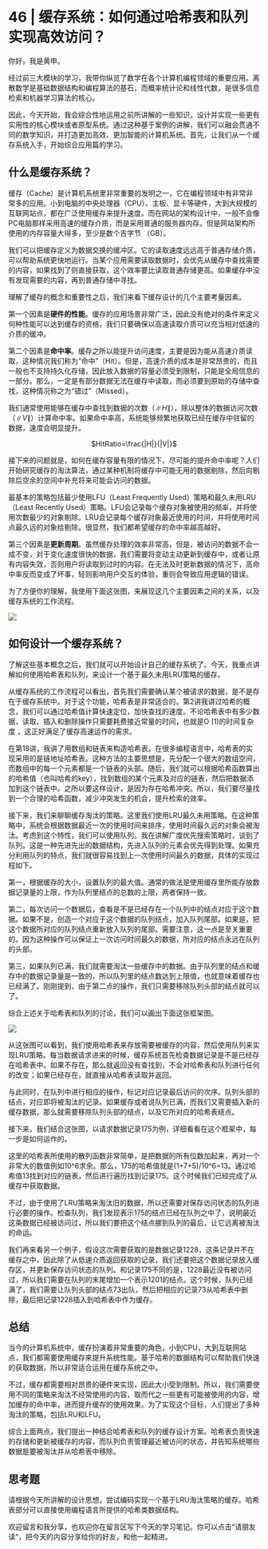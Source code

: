 # 46 \| 缓存系统：如何通过哈希表和队列实现高效访问？

你好，我是黄申。

经过前三大模块的学习，我带你纵览了数学在各个计算机编程领域的重要应用。离散数学是基础数据结构和编程算法的基石，而概率统计论和线性代数，是很多信息检索和机器学习算法的核心。

因此，今天开始，我会综合性地运用之前所讲解的一些知识，设计并实现一些更有实用性的核心模块或者原型系统。通过这种基于案例的讲解，我们可以融会贯通不同的数学知识，并打造更加高效、更加智能的计算机系统。首先，让我们从一个缓存系统入手，开始综合应用篇的学习。

## 什么是缓存系统？

缓存（Cache）是计算机系统里非常重要的发明之一，它在编程领域中有非常非常多的应用。小到电脑的中央处理器（CPU）、主板、显卡等硬件，大到大规模的互联网站点，都在广泛使用缓存来提升速度。而在网站的架构设计中，一般不会像PC电脑那样采用高速的缓存介质，而是采用普通的服务器内存。但是网站架构所使用的内存容量大得多，至少是数个吉字节 （GB）。

我们可以把缓存定义为数据交换的缓冲区。它的读取速度远远高于普通存储介质，可以帮助系统更快地运行。当某个应用需要读取数据时，会优先从缓存中查找需要的内容，如果找到了则直接获取，这个效率要比读取普通存储更高。如果缓存中没有发现需要的内容，再到普通存储中寻找。

<!-- [[[read_end]]] -->

理解了缓存的概念和重要性之后，我们来看下缓存设计的几个主要考量因素。

第一个因素是**硬件的性能**。缓存的应用场景非常广泛，因此没有绝对的条件来定义何种性能可以达到缓存的资格，我们只要确保以高速读取介质可以充当相对低速的介质的缓冲。

第二个因素是**命中率**。缓存之所以能提升访问速度，主要是因为能从高速介质读取，这种情况我们称为“命中”（Hit）。但是，高速介质的成本是非常昂贵的，而且一般也不支持持久化存储，因此放入数据的容量必须受到限制，只能是全局信息的一部分。那么，一定是有部分数据无法在缓存中读取，而必须要到原始的存储中查找，这种情况称之为“错过”（Missed）。

我们通常使用能够在缓存中查找到数据的次数（$\|H\|$），除以整体的数据访问次数（$\|V\|$）计算命中率。如果命中率高，系统能够频繁地获取已经在缓存中驻留的数据，速度会明显提升。

<center>$HitRatio=\frac{|H|}{|V|}$</center>

接下来的问题就是，如何在缓存容量有限的情况下，尽可能的提升命中率呢？人们开始研究缓存的淘汰算法，通过某种机制将缓存中可能无用的数据剔除，然后向剔除后空余的空间中补充将来可能会访问的数据。

最基本的策略包括最少使用LFU（Least Frequently Used）策略和最久未用LRU（Least Recently Used）策略。LFU会记录每个缓存对象被使用的频率，并将使用次数最少的对象剔除。LRU会记录每个缓存对象最近使用的时间，并将使用时间点最久远的对象给剔除。很显然，我们都希望缓存的命中率越高越好。

第三个因素是**更新周期**。虽然缓存处理的效率非常高，但是，被访问的数据不会一成不变，对于变化速度很快的数据，我们需要将变动主动更新到缓存中，或者让原有内容失效，否则用户将读取到过时的内容。在无法及时更新数据的情况下，高命中率反而变成了坏事，轻则影响用户交互的体验，重则会导致应用逻辑的错误。

为了方便你的理解，我使用下面这张图，来展现这几个主要因素之间的关系，以及缓存系统的工作流程。

![](<https://static001.geekbang.org/resource/image/d9/5b/d92decec85a79493f9ef1f87f3add05b.png?wh=1138*1024>)



## 如何设计一个缓存系统？

了解这些基本概念之后，我们就可以开始设计自己的缓存系统了。今天，我重点讲解如何使用哈希表和队列，来设计一个基于最久未用LRU策略的缓存。

从缓存系统的工作流程可以看出，首先我们需要确认某个被请求的数据，是不是存在于缓存系统中。对于这个功能，哈希表是非常适合的。第2讲我讲过哈希的概念，我们可以通过哈希值计算快速定位，加快查找的速度。不论哈希表中有多少数据，读取、插入和删除操作只需要耗费接近常量的时间，也就是O (1)的时间复杂度 ，这正好满足了缓存高速运作的需求。

在第18讲，我讲了用数组和链表来构造哈希表。在很多编程语言中，哈希表的实现采用的是链地址哈希表。这种方法的主要思想是，先分配一个很大的数组空间，而数组中的每一个元素都是一个链表的头部。随后，我们就可以根据哈希函数算出的哈希值（也叫哈希的key），找到数组的某个元素及对应的链表，然后把数据添加到这个链表中。之所以要这样设计，是因为存在哈希冲突。所以，我们要尽量找到一个合理的哈希函数，减少冲突发生的机会，提升检索的效率。

接下来，我们来聊聊缓存淘汰的策略。这里我们使用LRU最久未用策略。在这种策略中，系统会根据数据最近一次的使用时间来排序，使用时间最久远的对象会被淘汰。考虑到这个特性，我们可以使用队列。我在讲解广度优先搜索策略时，谈到了队列。这是一种先进先出的数据结构，先进入队列的元素会优先得到处理。如果充分利用队列的特点，我们就很容易找到上一次使用时间最久的数据，具体的实现过程如下。

第一，根据缓存的大小，设置队列的最大值。通常的做法是使用缓存里所能存放数据记录量的上限，作为队列里结点的总数的上限，两者保持一致。

第二，每次访问一个数据后，查看是不是已经存在一个队列中的结点对应于这个数据。如果不是，创造一个对应于这个数据的队列结点，加入队列尾部。如果是，把这个数据所对应的队列结点重新放入队列的尾部。需要注意，这一点是至关重要的。因为这种操作可以保证上一次访问时间最久的数据，所对应的结点永远在队列的头部。

第三，如果队列已满，我们就需要淘汰一些缓存中的数据。由于队列里的结点和缓存中的数据记录量是一致的，所以队列里的结点数达到上限值，也就意味着缓存也已经满了。刚刚提到，由于第二点的操作，我们只需要移除队列头部的结点就可以了。

综合上述关于哈希表和队列的讨论，我们可以画出下面这张框架图。

![](<https://static001.geekbang.org/resource/image/2a/28/2a74d2c598a2aa9952b70e350c49f828.png?wh=1448*1040>)

从这张图可以看到，我们使用哈希表来存放需要被缓存的内容，然后使用队列来实现LRU策略。每当数据请求进来的时候，缓存系统首先检查数据记录是不是已经存在哈希表中。如果不存在，那么就返回没有查找到，不会对哈希表和队列进行任何的改变；如果已经存在，就直接从哈希表读取并返回。

与此同时，在队列中进行相应的操作，标记对应记录最后访问的次序。队列头部的结点，对应即将被淘汰的记录。如果缓存或者说队列已满，而我们又需要插入新的缓存数据，那么就需要移除队列头部的结点，以及它所对应的哈希表结点。

接下来，我们结合这张图，以请求数据记录175为例，详细看看在这个框架中，每一步是如何运作的。

这里的哈希表所使用的散列函数非常简单，是把数据的所有位数加起来，再对一个非常大的数值例如10^6求余。那么，175的哈希值就是(1+7+5)/10^6=13。通过哈希值13找到对应的链表，然后进行遍历找到记录175。这个时候我们已经完成了从缓存中获取数据。

不过，由于使用了LRU策略来淘汰旧的数据，所以还需要对保存访问状态的队列进行必要的操作。检查队列，我们发现表示175的结点已经在队列之中了，说明最近这条数据已经被访问过，所以我们要把这个结点挪到队列的最后，让它远离被淘汰的命运。

我们再来看另一个例子，假设这次需要获取的是数据记录1228，这条记录并不在缓存之中，因此除了从低速介质返回获取的记录，我们还要把这个数据记录放入缓存区，并更新保存访问状态的队列。和记录175不同的是，1228最近没有被访问过，所以我们需要在队列的末尾增加一个表示1201的结点。这个时候，队列已经满了，我们需要让队列头部的结点73出队，然后把相应的记录73从哈希表中删除，最后把记录1228插入到哈希表中作为缓存。

## 总结

当今的计算机系统中，缓存扮演着非常重要的角色，小到CPU，大到互联网站点，我们都需要使用缓存来提升系统性能。基于哈希的数据结构可以帮助我们快速的获取数据，所以非常适合运用在缓存系统之中。

不过，缓存都需要相对昂贵的硬件来实现，因此大小受到限制。所以，我们需要使用不同的策略来淘汰不经常使用的内容，取而代之一些更有可能被使用的内容，增加缓存的命中率，进而提升缓存的使用效果。为了实现这个目标，人们提出了多种淘汰的策略，包括LRU和LFU。

综合上面两点，我们提出一种结合哈希表和队列的缓存设计方案。哈希表负责快速的存储和更新被缓存的内容，而队列负责管理最近被访问的状态，并告知系统哪些数据是要被淘汰并从哈希表中移除。

## 思考题

请根据今天所讲解的设计思想，尝试编码实现一个基于LRU淘汰策略的缓存。哈希表部分可以直接使用编程语言所提供的哈希类数据结构。

欢迎留言和我分享，也欢迎你在留言区写下今天的学习笔记。你可以点击“请朋友读”，把今天的内容分享给你的好友，和他一起精进。

